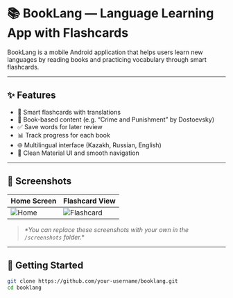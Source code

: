 # 📚 BookLang — Language Learning App with Flashcards

BookLang is a mobile Android application that helps users learn new languages by reading books and practicing vocabulary through smart flashcards.

---

## ✨ Features

- 🧠 Smart flashcards with translations
- 📖 Book-based content (e.g. “Crime and Punishment” by Dostoevsky)
- ✅ Save words for later review
- 📊 Track progress for each book
- 🌐 Multilingual interface (Kazakh, Russian, English)
- 📱 Clean Material UI and smooth navigation

---

## 📸 Screenshots

| Home Screen | Flashcard View |
|-------------|----------------|
| ![Home](screenshots/home.png) | ![Flashcard](screenshots/flashcard.png) |

> _*You can replace these screenshots with your own in the `/screenshots` folder._*

---

## 🚀 Getting Started

```bash
git clone https://github.com/your-username/booklang.git
cd booklang
